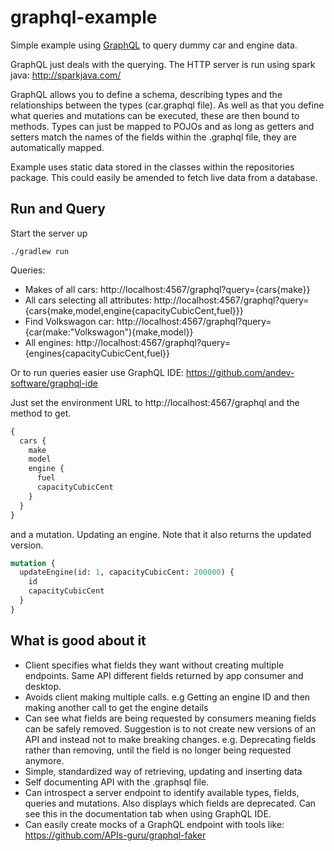 # graphql-example

Simple example using [GraphQL](http://graphql.org/) to query dummy car and engine data.

GraphQL just deals with the querying. The HTTP server is run using spark java: http://sparkjava.com/

GraphQL allows you to define a schema, describing types and the relationships between the types (car.graphql file).
As well as that you define what queries and mutations can be executed, these are then bound to methods.
Types can just be mapped to POJOs and as long as getters and setters match the names of the fields within the
.graphql file, they are automatically mapped.

Example uses static data stored in the classes within the repositories package.
This could easily be amended to fetch live data from a database.

## Run and Query

Start the server up

```shell
./gradlew run
```

Queries:

- Makes of all cars: http://localhost:4567/graphql?query={cars{make}}
- All cars selecting all attributes: http://localhost:4567/graphql?query={cars{make,model,engine{capacityCubicCent,fuel}}}
- Find Volkswagon car: http://localhost:4567/graphql?query={car(make:"Volkswagon"){make,model}}
- All engines: http://localhost:4567/graphql?query={engines{capacityCubicCent,fuel}}

Or to run queries easier use GraphQL IDE: https://github.com/andev-software/graphql-ide

Just set the environment URL to http://localhost:4567/graphql and the method to get.

```graphql
{
  cars {
    make
    model
    engine {
      fuel
      capacityCubicCent
    }
  }
}
```

and a mutation. Updating an engine. Note that it also returns the updated version.

```graphql
mutation {
  updateEngine(id: 1, capacityCubicCent: 200000) {
    id
    capacityCubicCent
  }
}
```

## What is good about it

- Client specifies what fields they want without creating multiple endpoints. Same API different fields returned by app consumer and desktop.
- Avoids client making multiple calls. e.g Getting an engine ID and then making another call to get the engine details
- Can see what fields are being requested by consumers meaning fields can be safely removed. Suggestion is to not create new versions of an API and instead not to make breaking changes. e.g. Deprecating fields rather than removing, until the field is no longer being requested anymore.
- Simple, standardized way of retrieving, updating and inserting data
- Self documenting API with the .graphsql file.
- Can introspect a server endpoint to identify available types, fields, queries and mutations. Also displays which fields are deprecated. Can see this in the documentation tab when using GraphQL IDE.
- Can easily create mocks of a GraphQL endpoint with tools like: https://github.com/APIs-guru/graphql-faker
